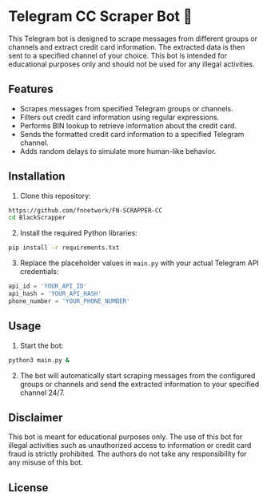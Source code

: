 
# Telegram CC Scraper Bot 🚀

This Telegram bot is designed to scrape messages from different groups or channels and extract credit card information. The extracted data is then sent to a specified channel of your choice. This bot is intended for educational purposes only and should not be used for any illegal activities.

## Features

- Scrapes messages from specified Telegram groups or channels.
- Filters out credit card information using regular expressions.
- Performs BIN lookup to retrieve information about the credit card.
- Sends the formatted credit card information to a specified Telegram channel.
- Adds random delays to simulate more human-like behavior.

## Installation

1. Clone this repository:

```bash
https://github.com/fnnetwork/FN-SCRAPPER-CC
cd BlackScrapper
```

2. Install the required Python libraries:

```bash
pip install -r requirements.txt
```

3. Replace the placeholder values in `main.py` with your actual Telegram API credentials:

```python
api_id = 'YOUR_API_ID'
api_hash = 'YOUR_API_HASH'
phone_number = 'YOUR_PHONE_NUMBER'
```

## Usage

1. Start the bot:

```bash
python3 main.py &
```

2. The bot will automatically start scraping messages from the configured groups or channels and send the extracted information to your specified channel 24/7.

## Disclaimer

This bot is meant for educational purposes only. The use of this bot for illegal activities such as unauthorized access to information or credit card fraud is strictly prohibited. The authors do not take any responsibility for any misuse of this bot.

## License
